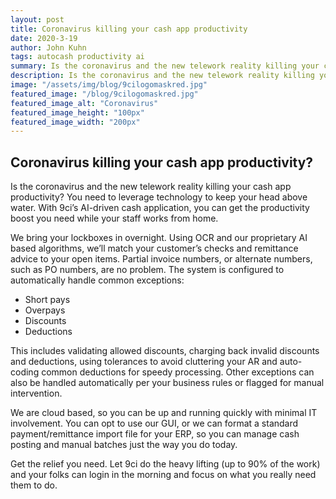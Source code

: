 ```yaml
---
layout: post
title: Coronavirus killing your cash app productivity
date: 2020-3-19
author: John Kuhn
tags: autocash productivity ai
summary: Is the coronavirus and the new telework reality killing your cash app productivity? You need to leverage technology to keep your head above water.
description: Is the coronavirus and the new telework reality killing your cash app productivity? You need to leverage technology to keep your head above water.
image: "/assets/img/blog/9cilogomaskred.jpg"
featured_image: "/blog/9cilogomaskred.jpg"
featured_image_alt: "Coronavirus"
featured_image_height: "100px"
featured_image_width: "200px"
---
```


## Coronavirus killing your cash app productivity?

Is the coronavirus and the new telework reality killing your cash app productivity? You need to leverage technology to keep your head above water. With 9ci’s AI-driven cash application, you can get the productivity boost you need while your staff works from home.

We bring your lockboxes in overnight. Using OCR and our proprietary AI based algorithms, we’ll match your customer’s checks and remittance advice to your open items. Partial invoice numbers, or alternate numbers, such as PO numbers, are no problem. The system is configured to automatically handle common exceptions:

- Short pays
- Overpays
- Discounts
- Deductions

This includes validating allowed discounts, charging back invalid discounts and deductions, using tolerances to avoid cluttering your AR and auto-coding common deductions for speedy processing. Other exceptions can also be handled automatically per your business rules or flagged for manual intervention.

We are cloud based, so you can be up and running quickly with minimal IT involvement. You can opt to use our GUI, or we can format a standard payment/remittance import file for your ERP, so you can manage cash posting and manual batches just the way you do today.

Get the relief you need. Let 9ci do the heavy lifting (up to 90% of the work) and your folks can login in the morning and focus on what you really need them to do.